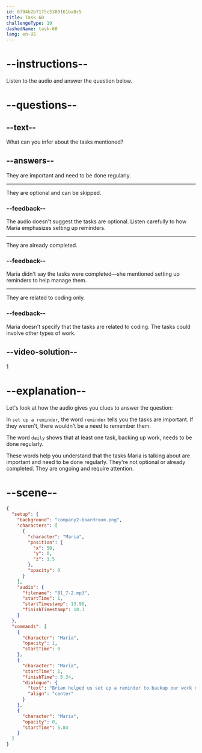 ```yaml
---
id: 6794b2b7175c5380161ba8c5
title: Task 60
challengeType: 19
dashedName: task-60
lang: en-US
---
```

<!-- (Audio) Maria: Brian helped us set up a reminder to back up our work daily along with some other tasks. -->

# --instructions--

Listen to the audio and answer the question below.

# --questions--

## --text--

What can you infer about the tasks mentioned?

## --answers--

They are important and need to be done regularly.

---

They are optional and can be skipped.

### --feedback--

The audio doesn't suggest the tasks are optional. Listen carefully to how Maria emphasizes setting up reminders.

---

They are already completed.

### --feedback--

Maria didn't say the tasks were completed—she mentioned setting up reminders to help manage them.

---

They are related to coding only.

### --feedback--

Maria doesn't specify that the tasks are related to coding. The tasks could involve other types of work.

## --video-solution--

1

# --explanation--

Let's look at how the audio gives you clues to answer the question:  

In `set up a reminder`, the word `reminder` tells you the tasks are important. If they weren't, there wouldn't be a need to remember them.  

The word `daily` shows that at least one task, backing up work, needs to be done regularly.  

These words help you understand that the tasks Maria is talking about are important and need to be done regularly. They're not optional or already completed. They are ongoing and require attention.


# --scene--

```json
{
  "setup": {
    "background": "company2-boardroom.png",
    "characters": [
      {
        "character": "Maria",
        "position": {
          "x": 50,
          "y": 0,
          "z": 1.5
        },
        "opacity": 0
      }
    ],
    "audio": {
      "filename": "B1_7-2.mp3",
      "startTime": 1,
      "startTimestamp": 13.96,
      "finishTimestamp": 18.3
    }
  },
  "commands": [
    {
      "character": "Maria",
      "opacity": 1,
      "startTime": 0
    },
    {
      "character": "Maria",
      "startTime": 1,
      "finishTime": 5.34,
      "dialogue": {
        "text": "Brian helped us set up a reminder to backup our work daily along with some other tasks.",
        "align": "center"
      }
    },
    {
      "character": "Maria",
      "opacity": 0,
      "startTime": 5.84
    }
  ]
}
```
